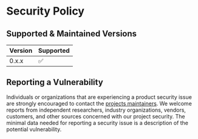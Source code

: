 # Security Policy

## Supported & Maintained Versions

| Version | Supported          |
| ------- | ------------------ |
| 0.x.x   | :white_check_mark: |

## Reporting a Vulnerability

Individuals or organizations that are experiencing a product security issue are strongly encouraged to contact the [projects maintainers](mailto:libsv.bitcoin@gmail.com). 
We welcome reports from independent researchers, industry organizations, vendors, customers, and other sources concerned with our project security. 
The minimal data needed for reporting a security issue is a description of the potential vulnerability.
